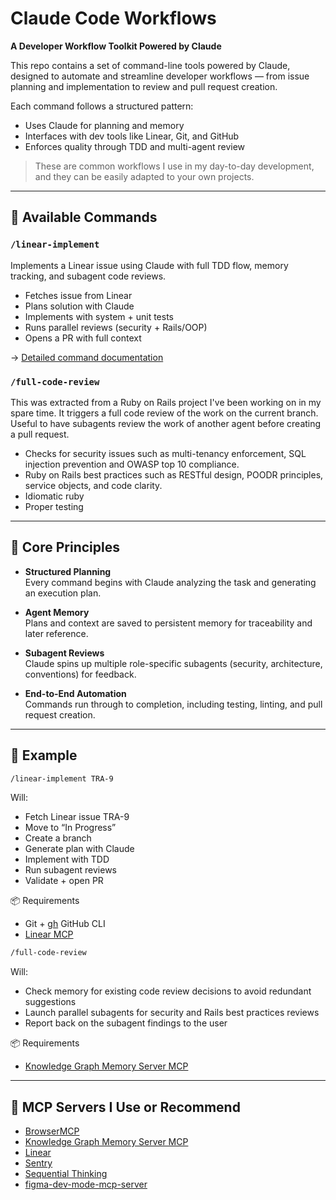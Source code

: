 # Claude Code Workflows

**A Developer Workflow Toolkit Powered by Claude**

This repo contains a set of command-line tools powered by Claude, designed to automate and streamline developer workflows — from issue planning and implementation to review and pull request creation.

Each command follows a structured pattern:
- Uses Claude for planning and memory
- Interfaces with dev tools like Linear, Git, and GitHub
- Enforces quality through TDD and multi-agent review

> These are common workflows I use in my day-to-day development, and they can be easily adapted to your own projects.

---

## 🔧 Available Commands

### `/linear-implement`

Implements a Linear issue using Claude with full TDD flow, memory tracking, and subagent code reviews.

- Fetches issue from Linear  
- Plans solution with Claude  
- Implements with system + unit tests  
- Runs parallel reviews (security + Rails/OOP)  
- Opens a PR with full context  

→ [Detailed command documentation](.claude/commands/linear-implement.md)

### `/full-code-review`

This was extracted from a Ruby on Rails project I've been working on in my spare time. It triggers a full code review of the work on the current branch. Useful to have subagents review the work of another agent before creating a pull request.

- Checks for security issues such as multi-tenancy enforcement, SQL injection prevention and OWASP top 10 compliance.
- Ruby on Rails best practices such as RESTful design, POODR principles, service objects, and code clarity.
- Idiomatic ruby
- Proper testing

---

## 🧠 Core Principles

- **Structured Planning**  
  Every command begins with Claude analyzing the task and generating an execution plan.

- **Agent Memory**  
  Plans and context are saved to persistent memory for traceability and later reference.

- **Subagent Reviews**  
  Claude spins up multiple role-specific subagents (security, architecture, conventions) for feedback.

- **End-to-End Automation**  
  Commands run through to completion, including testing, linting, and pull request creation.

---

## 🚀 Example

```bash
/linear-implement TRA-9
```

Will:
* Fetch Linear issue TRA-9
* Move to “In Progress”
* Create a branch
* Generate plan with Claude
* Implement with TDD
* Run subagent reviews
* Validate + open PR

📦 Requirements
* Git + [gh](https://cli.github.com/) GitHub CLI
* [Linear MCP](https://linear.app/changelog/2025-05-01-mcp)

```bash
/full-code-review
```

Will:
* Check memory for existing code review decisions to avoid redundant suggestions
* Launch parallel subagents for security and Rails best practices reviews
* Report back on the subagent findings to the user


📦 Requirements

* [Knowledge Graph Memory Server MCP](https://github.com/modelcontextprotocol/servers/tree/main/src/memory)

---

## 🧱 MCP Servers I Use or Recommend

* [BrowserMCP](https://browsermcp.io/)
* [Knowledge Graph Memory Server MCP](https://github.com/modelcontextprotocol/servers/tree/main/src/memory)
* [Linear](https://linear.app/changelog/2025-05-01-mcp)
* [Sentry](https://docs.sentry.io/product/sentry-mcp/) 
* [Sequential Thinking](https://github.com/modelcontextprotocol/servers/tree/main/src/sequentialthinking)
* [figma-dev-mode-mcp-server](https://www.figma.com/blog/introducing-figmas-dev-mode-mcp-server/)
